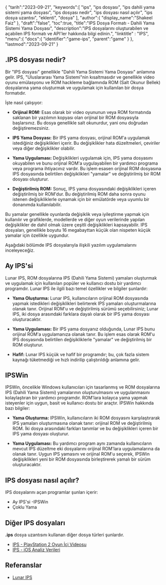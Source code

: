 {
"tarih":"2023-09-21",
   "keywords":[
"ips",
"ips dosyası",
"ips dahili yama sistemi yama dosyası",
"ips dosyası nedir",
"ips dosyası nasıl açılır",
"ips dosya uzantısı",
"eklenti",
"dosya"
],
   "author":{
"display_name":"Shakeel Faiz"
},
"draft":"false",
"toc":true,
"title":"IPS Dosya Formatı - Dahili Yama Sistemi Yama Dosyası",
   "description":"IPS dosyalarını oluşturabilen ve açabilen IPS formatı ve API'ler hakkında bilgi edinin.",
"linktitle" : "IPS",
   "menu":{
      "docs":{
         "identifier":"game-ips",
         "parent":"game"
}
},
"lastmod":"2023-09-21"
}

## .IPS dosyası nedir?

Bir "IPS dosyası" genellikle "Dahili Yama Sistemi Yama Dosyası" anlamına gelir. IPS, "Uluslararası Yama Sistemi"nin kısaltmasıdır ve genellikle video oyunu emülasyonu ve ROM hackleme bağlamında ROM (Salt Okunur Bellek) dosyalarına yama oluşturmak ve uygulamak için kullanılan bir dosya formatıdır.

İşte nasıl çalışıyor:

- **Orijinal ROM:** Esas olarak bir video oyununun veya ROM formatında saklanan bir yazılımın kopyası olan orijinal bir ROM dosyasıyla başlarsınız. Bu dosya genellikle salt okunurdur, yani onu doğrudan değiştiremezsiniz.

- **IPS Yama Dosyası:** Bir IPS yama dosyası, orijinal ROM'a uygulamak istediğiniz değişiklikleri içerir. Bu değişiklikler hata düzeltmeleri, çeviriler veya diğer değişiklikler olabilir.

- **Yama Uygulaması:** Değişiklikleri uygulamak için, IPS yama dosyasını okuyabilen ve bunu orijinal ROM'a uygulayabilen bir yardımcı programa veya programa ihtiyacınız vardır. Bu işlem esasen orijinal ROM dosyasına IPS dosyasında belirtilen değişiklikleri "yamalar" ve değiştirilmiş bir ROM dosyası oluşturur.

- **Değiştirilmiş ROM:** Sonuç, IPS yama dosyasındaki değişiklikleri içeren değiştirilmiş bir ROM'dur. Bu değiştirilmiş ROM daha sonra oyunu istenen değişikliklerle oynamak için bir emülatörde veya uyumlu bir donanımda kullanılabilir.

Bu yamalar genellikle oyunlarda değişiklik veya iyileştirme yapmak için kullanılır ve grafiklerde, modellerde ve diğer oyun verilerinde yapılan değişiklikler de dahil olmak üzere çeşitli değişiklikleri kapsayabilir. IPS dosyaları, genellikle boyutu 16 megabayttan küçük olan nispeten küçük yamalar için özellikle uygundur.

Aşağıdaki bölümde IPS dosyalarıyla ilişkili yazılım uygulamalarını inceleyeceğiz.

## Ay IPS'si

Lunar IPS, ROM dosyalarına IPS (Dahili Yama Sistemi) yamaları oluşturmak ve uygulamak için kullanılan popüler ve kullanıcı dostu bir yardımcı programdır. Lunar IPS ile ilgili bazı temel özellikler ve bilgiler şunlardır:

- **Yama Oluşturma:** Lunar IPS, kullanıcıların orijinal ROM dosyasında yapmak istedikleri değişiklikleri belirterek IPS yamaları oluşturmalarına olanak tanır. Orijinal ROM'u ve değiştirilmiş sürümü seçebilirsiniz; Lunar IPS, iki dosya arasındaki farklara dayalı olarak bir IPS yama dosyası oluşturacaktır.

- **Yama Uygulaması:** Bir IPS yama dosyanız olduğunda, Lunar IPS bunu orijinal ROM'a uygulamanıza olanak tanır. Bu işlem esas olarak ROM'u IPS dosyasında belirtilen değişikliklerle "yamalar" ve değiştirilmiş bir ROM oluşturur.

- **Hafif:** Lunar IPS küçük ve hafif bir programdır; bu, çok fazla sistem kaynağı tüketmediği ve hızlı indirilip çalıştırıldığı anlamına gelir.

## IPSWin

IPSWin, öncelikle Windows kullanıcıları için tasarlanmış ve ROM dosyalarına IPS (Dahili Yama Sistemi) yamalarının oluşturulmasını ve uygulanmasını kolaylaştıran bir yardımcı programdır. ROM'lara kolayca yama yapmak isteyenler için uygun, basit ve kullanıcı dostu bir araçtır. IPSWin hakkında bazı bilgiler:

- **Yama Oluşturma:** IPSWin, kullanıcıların iki ROM dosyasını karşılaştırarak IPS yamaları oluşturmasına olanak tanır: orijinal ROM ve değiştirilmiş ROM. İki dosya arasındaki farkları tanımlar ve bu değişiklikleri içeren bir IPS yama dosyası oluşturur.

- **Yama Uygulaması:** Bu yardımcı program aynı zamanda kullanıcıların mevcut IPS düzeltme eki dosyalarını orijinal ROM'lara uygulamalarına da olanak tanır. Uygun IPS yamasını ve orijinal ROM'u seçerek, IPSWin değişiklikleri yeni bir ROM dosyasında birleştirerek yamalı bir sürüm oluşturacaktır.

## IPS dosyası nasıl açılır?

IPS dosyalarını açan programlar şunları içerir:

- Ay IPS'si
-IPSWin
- Çoklu Yama

## Diğer IPS dosyaları

**.ips** dosya uzantısını kullanan diğer dosya türleri şunlardır.

- [IPS - PlayStation 2 Oyun İçi Videosu](/tr/game/ips-ps2/)
- [IPS - iOS Analiz Verileri](/tr/misc/ips/)

## Referanslar
* [Lunar IPS](https://www.romhacking.net/utilities/240/)
